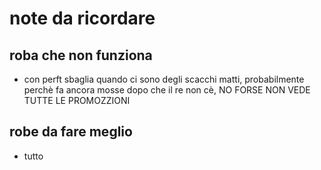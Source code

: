 # note da ricordare

## roba che non funziona 

* con perft sbaglia quando ci sono degli scacchi matti, probabilmente perchè fa ancora mosse dopo che il re non cè, NO FORSE NON VEDE TUTTE LE PROMOZZIONI

## robe da fare meglio

* tutto